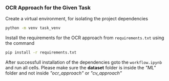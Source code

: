 ### OCR Approach for the Given Task

Create a virtual environment, for isolating the project dependencies
```bash
python -m venv task_venv
```

Install the requirements for the OCR approach from `requirements.txt` using the command
```bash
pip install -r requirements.txt
``` 


After successfull installation of the dependencies goto the `workflow.ipynb` and run all cells. Please make sure the __dataset__ folder is inside the _"ML"_ folder and not inside _"ocr_approach"_ or _"cv_approach"_